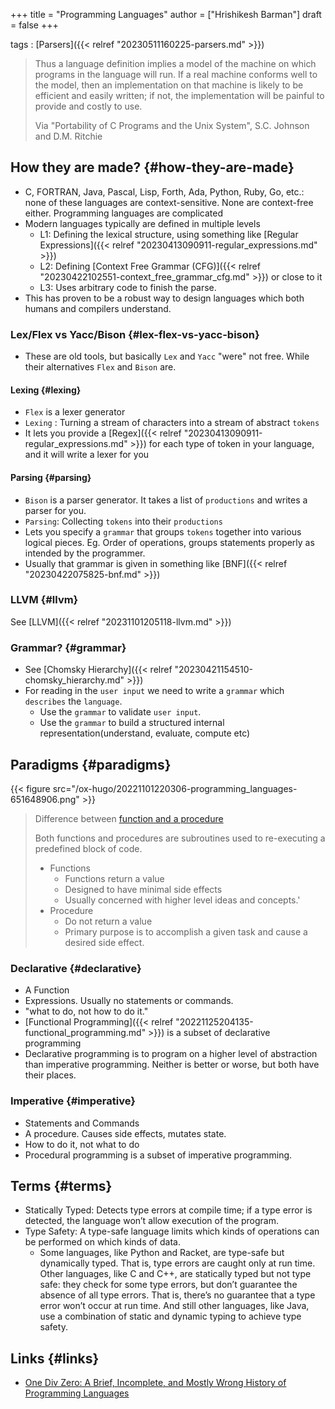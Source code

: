 +++
title = "Programming Languages"
author = ["Hrishikesh Barman"]
draft = false
+++

tags
: [Parsers]({{< relref "20230511160225-parsers.md" >}})

> Thus a language definition implies a model of the machine on which programs in the language will run. If a real machine conforms well to the model, then an implementation on that machine is likely to be efficient and easily written; if not, the implementation will be painful to provide and costly to use.
>
> Via "Portability of C Programs and the Unix System", S.C. Johnson and D.M. Ritchie


## How they are made? {#how-they-are-made}

-   C, FORTRAN, Java, Pascal, Lisp, Forth, Ada, Python, Ruby, Go, etc.: none of these languages are context-sensitive. None are context-free either. Programming languages are complicated
-   Modern languages typically are defined in multiple levels
    -   L1: Defining the lexical structure, using something like [Regular Expressions]({{< relref "20230413090911-regular_expressions.md" >}})
    -   L2: Defining [Context Free Grammar (CFG)]({{< relref "20230422102551-context_free_grammar_cfg.md" >}}) or close to it
    -   L3: Uses arbitrary code to finish the parse.
-   This has proven to be a robust way to design languages which both humans and compilers understand.


### Lex/Flex vs Yacc/Bison {#lex-flex-vs-yacc-bison}

-   These are old tools, but basically `Lex` and `Yacc` "were" not free. While their alternatives `Flex` and `Bison` are.


#### Lexing {#lexing}

-   `Flex` is a lexer generator
-   `Lexing` : Turning a stream of characters into a stream of abstract `tokens`
-   It lets you provide a [Regex]({{< relref "20230413090911-regular_expressions.md" >}}) for each type of token in your language, and it will write a lexer for you


#### Parsing {#parsing}

-   `Bison` is a parser generator. It takes a list of `productions` and writes a parser for you.
-   `Parsing`: Collecting `tokens` into their `productions`
-   Lets you specify a `grammar` that groups `tokens` together into various logical pieces. Eg. Order of operations, groups statements properly as intended by the programmer.
-   Usually that grammar is given in something like [BNF]({{< relref "20230422075825-bnf.md" >}})


### LLVM {#llvm}

See [LLVM]({{< relref "20231101205118-llvm.md" >}})


### Grammar? {#grammar}

-   See [Chomsky Hierarchy]({{< relref "20230421154510-chomsky_hierarchy.md" >}})
-   For reading in the `user input` we need to write a `grammar` which `describes` the `language`.
    -   Use the `grammar` to validate `user input`.
    -   Use the `grammar` to build a structured internal representation(understand, evaluate, compute etc)


## Paradigms {#paradigms}

{{< figure src="/ox-hugo/20221101220306-programming_languages-651648906.png" >}}

> Difference between [function and a procedure](http://amzotti.github.io/programming%20paradigms/2015/02/13/what-is-the-difference-between-procedural-function-imperative-and-declarative-programming-paradigms/)
>
> Both functions and procedures are subroutines used to re-executing a predefined block of code.
>
> -   Functions
>     -   Functions return a value
>     -   Designed to have minimal side effects
>     -   Usually concerned with higher level ideas and concepts.'
> -   Procedure
>     -   Do not return a value
>     -   Primary purpose is to accomplish a given task and cause a desired side effect.


### Declarative {#declarative}

-   A Function
-   Expressions. Usually no statements or commands.
-   "what to do, not how to do it."
-   [Functional Programming]({{< relref "20221125204135-functional_programming.md" >}}) is a subset of declarative programming
-   Declarative programming is to program on a higher level of abstraction than imperative programming. Neither is better or worse, but both have their places.


### Imperative {#imperative}

-   Statements and Commands
-   A procedure. Causes side effects, mutates state.
-   How to do it, not what to do
-   Procedural programming is a subset of imperative programming.


## Terms {#terms}

-   Statically Typed: Detects type errors at compile time; if a type error is detected, the language won’t allow execution of the program.
-   Type Safety: A type-safe language limits which kinds of operations can be performed on which kinds of data.
    -   Some languages, like Python and Racket, are type-safe but dynamically typed. That is, type errors are caught only at run time. Other languages, like C and C++, are statically typed but not type safe: they check for some type errors, but don’t guarantee the absence of all type errors. That is, there’s no guarantee that a type error won’t occur at run time. And still other languages, like Java, use a combination of static and dynamic typing to achieve type safety.


## Links {#links}

-   [One Div Zero: A Brief, Incomplete, and Mostly Wrong History of Programming Languages](https://james-iry.blogspot.com/2009/05/brief-incomplete-and-mostly-wrong.html)
